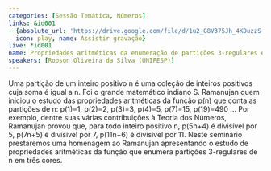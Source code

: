 ```yaml
---
categories: [Sessão Temática, Números]
links: &id001
- {absolute_url: 'https://drive.google.com/file/d/1u2_G8V375Jh_4KDuzzS-MQipA3nIztc1/view?usp=sharing',
  icon: play, name: Assistir gravação}
live: *id001
name: Propriedades aritméticas da enumeração de partições 3-regulares em três cores
speakers: [Robson Oliveira da Silva (UNIFESP)]
---
```


Uma partição de um inteiro positivo n é uma coleção de inteiros positivos cuja soma é igual a n. Foi o grande matemático indiano S. Ramanujan quem iniciou o estudo das propriedades aritméticas da função p(n) que conta as partições de n: p(1)=1, p(2)=2, p(3)=3, p(4)=5, p(7)=15, p(19)=490 ... Por exemplo, dentre suas várias contribuições à Teoria dos Números, Ramanujan provou que, para todo inteiro positivo n,  p(5n+4) é divisível por 5,   p(7n+5) é divisível por 7,  p(11n+6) é divisível por 11.  Neste seminário prestaremos uma homenagem ao Ramanujan apresentando o estudo de propriedades aritméticas da função que enumera partições 3-regulares de n em três cores.